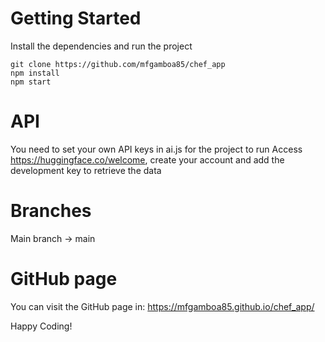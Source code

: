 # Getting Started
Install the dependencies and run the project
```
git clone https://github.com/mfgamboa85/chef_app
npm install
npm start
```

# API
You need to set your own API keys in ai.js for the project to run
Access https://huggingface.co/welcome, create your account and add the development key to retrieve the data

# Branches
Main branch -> main

# GitHub page
You can visit the GitHub page in: https://mfgamboa85.github.io/chef_app/


Happy Coding!